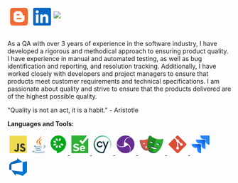 
<a href="https://www.ingenieriazeros.com/">
<img align="left" src="images/blogger.svg" height="40" style="vertical-align:down; margin:6px" alt="blogger">
</a>
<a href="https://www.linkedin.com/in/angelleoneltorrelopez/">
<img align="left" src="images/linkedin-icon.svg" height="40" style="vertical-align:down; margin:6px" alt="linkedin">
</a>

![](https://visitor-badge.glitch.me/badge?page_id=angelleoneltorrelopez.angelleoneltorrelopez)

<br />

<p> As a QA with over 3 years of experience in the software industry, I have developed a rigorous and methodical approach to ensuring product quality. I have experience in manual and automated testing, as well as bug identification and reporting, and resolution tracking. Additionally, I have worked closely with developers and project managers to ensure that products meet customer requirements and technical specifications. I am passionate about quality and strive to ensure that the products delivered are of the highest possible quality.
</p>
<p>
"Quality is not an act, it is a habit." - Aristotle
</p>

**Languages and Tools:**

<p align="left">
<img src="images/javascript.svg" height="40" style="vertical-align:down; margin:4px" alt="javascript">

<img src="images/java.svg" height="40" style="vertical-align:down; margin:4px" alt="java">

<a href="https://cucumber.io/">
<img src="images/cucumber.svg" height="40" style="vertical-align:down; margin:4px" alt="cucumber" />
</a>

<a href="https://www.selenium.dev/">
<img src="images/selenium.svg" height="40" style="vertical-align:down; margin:4px" alt="selenium" />
</a>

<a href="https://www.cypress.io/">
<img src="images/cypress-icon.svg" height="40" style="vertical-align:down; margin:4px" alt="cypress" />
</a>

<a href="https://appium.io/">
<img src="images/appium.svg" height="40" style="vertical-align:down; margin:4px" alt="appium" />
</a>

<a href="https://playwright.dev/">
<img src="images/playwright.svg" height="40" style="vertical-align:down; margin:4px" alt="playwright" />
</a>

<a href="https://git-scm.com/">
<img src="images/git-icon.svg" height="40" style="vertical-align:down; margin:4px" alt="git" />
</a>

<a href="https://www.atlassian.com/es/software/jira">
<img src="images/jira.svg" height="40" style="vertical-align:down; margin:4px" alt="jira" />
</a>

<a href="https://azure.microsoft.com/es-es/products/devops">
<img src="images/azure-devops.png" height="40" style="vertical-align:down; margin:4px" alt="microsoft azure" />
</a>
</p>
